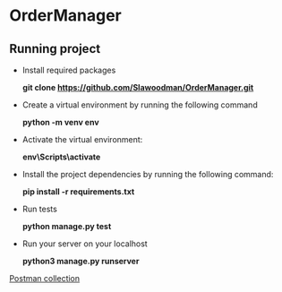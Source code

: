 # OrderManager

## Running project
* Install required packages

  **git clone https://github.com/Slawoodman/OrderManager.git**
  
* Create a virtual environment by running the following command

  **python -m venv env**
  
* Activate the virtual environment:

  **env\Scripts\activate**
  
* Install the project dependencies by running the following command:

  **pip install -r requirements.txt**
  
* Run tests

  **python manage.py test**
  
* Run your server on your localhost

  **python3 manage.py runserver**

[Postman collection](https://restless-sunset-879674.postman.co/workspace/OrderManager~fc2a6f7a-efcb-4db8-8bdf-88826309ebc9/overview)
